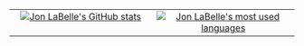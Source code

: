 <table style="width: 100%">
  <tr>
    <td style="width: 50%; text-align: center; vertical-align: top;">
      <a href="#" style="cursor: default;"><img title="Jon LaBelle's GitHub stats" src="https://github-readme-stats.vercel.app/api?username=jonlabelle&show_icons=true&count_private=true&hide_rank=false&include_all_commits=true&title_color=adbac7&icon_color=3ad253&text_color=768390&bg_color=22272d&hide_border=true" align="center"></a>
    </td>
    <td style="width: 50%; text-align: center; vertical-align: top;">
      <a href="#" style="cursor: default;"><img title="Jon LaBelle's most used languages" src="https://github-readme-stats.vercel.app/api/top-langs/?username=jonlabelle&langs_count=6&layout=compact&title_color=adbac7&text_color=768390&bg_color=22272d&hide_border=true" align="center"></a>
    </td>
  </tr>
</table>
